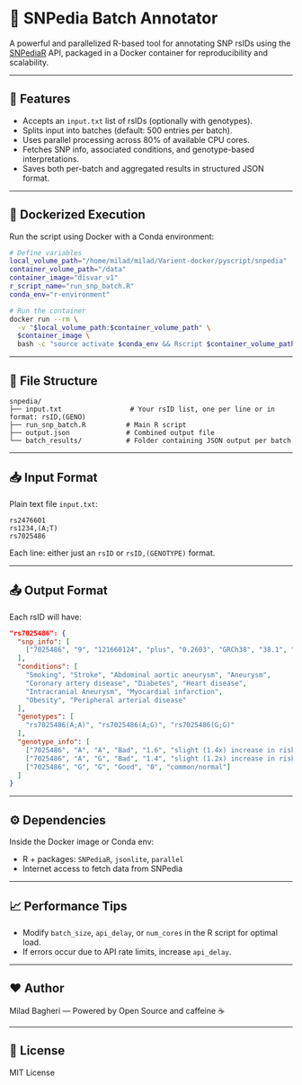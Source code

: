 # 🧬 SNPedia Batch Annotator

A powerful and parallelized R-based tool for annotating SNP rsIDs using the [SNPediaR](https://cran.r-project.org/package=SNPediaR) API, packaged in a Docker container for reproducibility and scalability.

---

## 🚀 Features

* Accepts an `input.txt` list of rsIDs (optionally with genotypes).
* Splits input into batches (default: 500 entries per batch).
* Uses parallel processing across 80% of available CPU cores.
* Fetches SNP info, associated conditions, and genotype-based interpretations.
* Saves both per-batch and aggregated results in structured JSON format.

---

## 🐋 Dockerized Execution

Run the script using Docker with a Conda environment:

```bash
# Define variables
local_volume_path="/home/milad/milad/Varient-docker/pyscript/snpedia"
container_volume_path="/data"
container_image="disvar_v1"
r_script_name="run_snp_batch.R"
conda_env="r-environment"

# Run the container
docker run --rm \
  -v "$local_volume_path:$container_volume_path" \
  $container_image \
  bash -c "source activate $conda_env && Rscript $container_volume_path/$r_script_name"
```

---

## 📂 File Structure

```
snpedia/
├── input.txt                 # Your rsID list, one per line or in format: rsID,(GENO)
├── run_snp_batch.R          # Main R script
├── output.json              # Combined output file
└── batch_results/           # Folder containing JSON output per batch
```

---

## 📥 Input Format

Plain text file `input.txt`:

```
rs2476601
rs1234,(A;T)
rs7025486
```

Each line: either just an `rsID` or `rsID,(GENOTYPE)` format.

---

## 📤 Output Format

Each rsID will have:

```json
"rs7025486": {
  "snp_info": [
    ["7025486", "9", "121660124", "plus", "0.2603", "GRCh38", "38.1", "141", "(A;A)", "(A;G)", "(G;G)", "plus", null, null, "DAB2IP", "DAB2IP", null]
  ],
  "conditions": [
    "Smoking", "Stroke", "Abdominal aortic aneurysm", "Aneurysm",
    "Coronary artery disease", "Diabetes", "Heart disease",
    "Intracranial Aneurysm", "Myocardial infarction",
    "Obesity", "Peripheral arterial disease"
  ],
  "genotypes": [
    "rs7025486(A;A)", "rs7025486(A;G)", "rs7025486(G;G)"
  ],
  "genotype_info": [
    ["7025486", "A", "A", "Bad", "1.6", "slight (1.4x) increase in risk for abdominal aortic aneurysm and other vascular disorders"],
    ["7025486", "A", "G", "Bad", "1.4", "slight (1.2x) increase in risk for abdominal aortic aneurysm and some vascular disorders"],
    ["7025486", "G", "G", "Good", "0", "common/normal"]
  ]
}
```

---

## ⚙️ Dependencies

Inside the Docker image or Conda env:

* R + packages: `SNPediaR`, `jsonlite`, `parallel`
* Internet access to fetch data from SNPedia

---

## 📈 Performance Tips

* Modify `batch_size`, `api_delay`, or `num_cores` in the R script for optimal load.
* If errors occur due to API rate limits, increase `api_delay`.

---

## ❤️ Author

Milad Bagheri — Powered by Open Source and caffeine ☕

---

## 📄 License

MIT License
